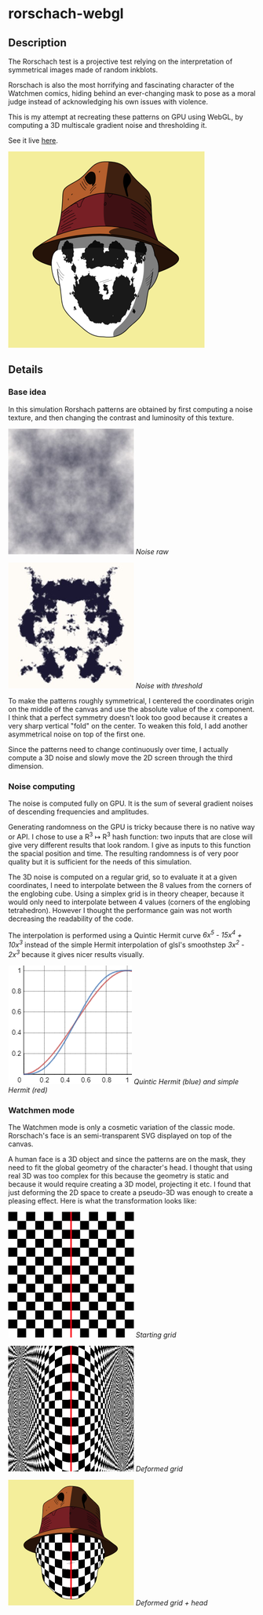 # rorschach-webgl

## Description
The Rorschach test is a projective test relying on the interpretation of symmetrical images made of random inkblots.

Rorschach is also the most horrifying and fascinating character of the Watchmen comics, hiding behind an ever-changing mask to pose as a moral judge instead of acknowledging his own issues with violence.

This is my attempt at recreating these patterns on GPU using WebGL, by computing a 3D multiscale gradient noise and thresholding it.

See it live [here](https://piellardj.github.io/rorschach-webgl/?page%3Acanvas%3Afullscreen=true).

![Screenshot](src/readme/screenshot.png)

## Details

### Base idea

In this simulation Rorshach patterns are obtained by first computing a noise texture, and then changing the contrast and luminosity of this texture.

![Raw noise](src/readme/noise-raw.jpg)
*Noise raw*

![Thresholded noise](src/readme/noise-threshold.jpg)
*Noise with threshold*

To make the patterns roughly symmetrical, I centered the coordinates origin on the middle of the canvas and use the absolute value of the *x* component. I think that a perfect symmetry doesn't look too good because it creates a very sharp vertical "fold" on the center. To weaken this fold, I add another asymmetrical noise on top of the first one.

Since the patterns need to change continuously over time, I actually compute a 3D noise and slowly move the 2D screen through the third dimension.

### Noise computing

The noise is computed fully on GPU. It is the sum of several gradient noises of descending frequencies and amplitudes.

Generating randomness on the GPU is tricky because there is no native way or API. I chose to use a R<sup>3</sup> ↦ R<sup>3</sup> hash function: two inputs that are close will give very different results that look random. I give as inputs to this function the spacial position and time. The resulting randomness is of very poor quality but it is sufficient for the needs of this simulation.

The 3D noise is computed on a regular grid, so to evaluate it at a given coordinates, I need to interpolate between the 8 values from the corners of the englobing cube. Using a simplex grid is in theory cheaper, because it would only need to interpolate between 4 values (corners of the englobing tetrahedron). However I thought the performance gain was not worth decreasing the readability of the code.

The interpolation is performed using a Quintic Hermit curve *6x<sup>5</sup> - 15x<sup>4</sup> + 10x<sup>3</sup>* instead of the simple Hermit interpolation of glsl's smoothstep *3x<sup>2</sup> - 2x<sup>3</sup>* because it gives nicer results visually.

![Thresholded noise](src/readme/interpolation.png)
*Quintic Hermit (blue) and simple Hermit (red)*

### Watchmen mode

The Watchmen mode is only a cosmetic variation of the classic mode. Rorschach's face is an semi-transparent SVG displayed on top of the canvas.

A human face is a 3D object and since the patterns are on the mask, they need to fit the global geometry of the character's head. I thought that using real 3D was too complex for this because the geometry is static and because it would require creating a 3D model, projecting it etc. I found that just deforming the 2D space to create a pseudo-3D was enough to create a pleasing effect. Here is what the transformation looks like:

![Starting grid](src/readme/grid_01_flat.png)
*Starting grid*

![Deformed grid](src/readme/grid_02_deformed.png)
*Deformed grid*

![Final grid](src/readme/grid_03_face.png)
*Deformed grid + head*
